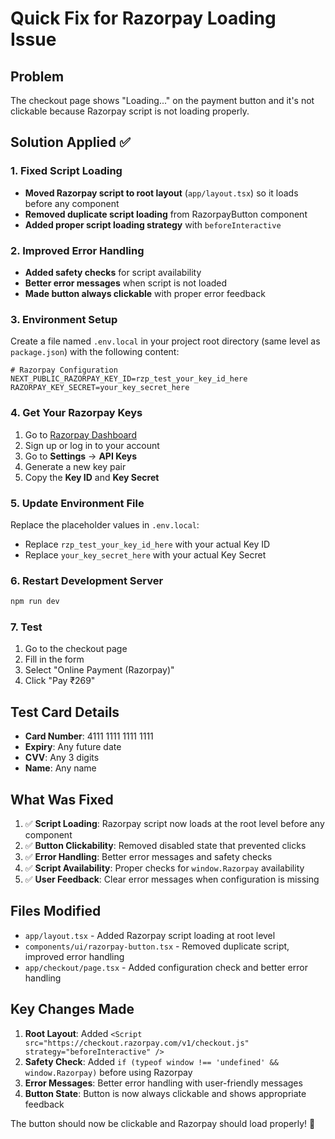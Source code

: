 # Quick Fix for Razorpay Loading Issue

## Problem
The checkout page shows "Loading..." on the payment button and it's not clickable because Razorpay script is not loading properly.

## Solution Applied ✅

### 1. Fixed Script Loading
- **Moved Razorpay script to root layout** (`app/layout.tsx`) so it loads before any component
- **Removed duplicate script loading** from RazorpayButton component
- **Added proper script loading strategy** with `beforeInteractive`

### 2. Improved Error Handling
- **Added safety checks** for script availability
- **Better error messages** when script is not loaded
- **Made button always clickable** with proper error feedback

### 3. Environment Setup
Create a file named `.env.local` in your project root directory (same level as `package.json`) with the following content:

```env
# Razorpay Configuration
NEXT_PUBLIC_RAZORPAY_KEY_ID=rzp_test_your_key_id_here
RAZORPAY_KEY_SECRET=your_key_secret_here
```

### 4. Get Your Razorpay Keys
1. Go to [Razorpay Dashboard](https://dashboard.razorpay.com/)
2. Sign up or log in to your account
3. Go to **Settings** → **API Keys**
4. Generate a new key pair
5. Copy the **Key ID** and **Key Secret**

### 5. Update Environment File
Replace the placeholder values in `.env.local`:
- Replace `rzp_test_your_key_id_here` with your actual Key ID
- Replace `your_key_secret_here` with your actual Key Secret

### 6. Restart Development Server
```bash
npm run dev
```

### 7. Test
1. Go to the checkout page
2. Fill in the form
3. Select "Online Payment (Razorpay)"
4. Click "Pay ₹269"

## Test Card Details
- **Card Number**: 4111 1111 1111 1111
- **Expiry**: Any future date
- **CVV**: Any 3 digits
- **Name**: Any name

## What Was Fixed
1. ✅ **Script Loading**: Razorpay script now loads at the root level before any component
2. ✅ **Button Clickability**: Removed disabled state that prevented clicks
3. ✅ **Error Handling**: Better error messages and safety checks
4. ✅ **Script Availability**: Proper checks for `window.Razorpay` availability
5. ✅ **User Feedback**: Clear error messages when configuration is missing

## Files Modified
- `app/layout.tsx` - Added Razorpay script loading at root level
- `components/ui/razorpay-button.tsx` - Removed duplicate script, improved error handling
- `app/checkout/page.tsx` - Added configuration check and better error handling

## Key Changes Made
1. **Root Layout**: Added `<Script src="https://checkout.razorpay.com/v1/checkout.js" strategy="beforeInteractive" />`
2. **Safety Check**: Added `if (typeof window !== 'undefined' && window.Razorpay)` before using Razorpay
3. **Error Messages**: Better error handling with user-friendly messages
4. **Button State**: Button is now always clickable and shows appropriate feedback

The button should now be clickable and Razorpay should load properly! 🎉 